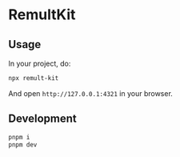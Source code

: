 # RemultKit

## Usage

In your project, do:

```bash
npx remult-kit
```

And open `http://127.0.0.1:4321` in your browser.

## Development

```bash
pnpm i
pnpm dev
```
